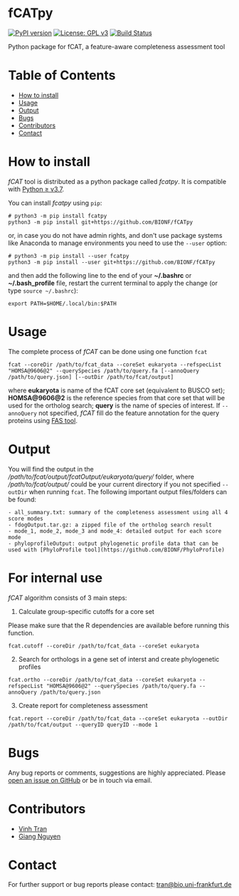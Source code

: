 # fCATpy
[![PyPI version](https://badge.fury.io/py/fcatpy.svg)](https://pypi.org/project/fcatpy/)
[![License: GPL v3](https://img.shields.io/badge/License-GPLv3-blue.svg)](https://www.gnu.org/licenses/gpl-3.0)
[![Build Status](https://travis-ci.com/BIONF/fCATpy.svg?branch=master)](https://travis-ci.com/BIONF/fCATpy)

Python package for fCAT, a feature-aware completeness assessment tool

# Table of Contents
* [How to install](#how-to-install)
* [Usage](#usage)
* [Output](#output)
* [Bugs](#bugs)
* [Contributors](#contributors)
* [Contact](#contact)

# How to install

*fCAT* tool is distributed as a python package called *fcatpy*. It is compatible with [Python ≥ v3.7](https://www.python.org/downloads/).

You can install *fcatpy* using `pip`:
```
# python3 -m pip install fcatpy
python3 -m pip install git+https://github.com/BIONF/fCATpy
```

or, in case you do not have admin rights, and don't use package systems like Anaconda to manage environments you need to use the `--user` option:
```
# python3 -m pip install --user fcatpy
python3 -m pip install --user git+https://github.com/BIONF/fCATpy
```

and then add the following line to the end of your **~/.bashrc** or **~/.bash_profile** file, restart the current terminal to apply the change (or type `source ~/.bashrc`):

```
export PATH=$HOME/.local/bin:$PATH
```

# Usage

The complete process of *fCAT* can be done using one function `fcat`
```
fcat --coreDir /path/to/fcat_data --coreSet eukaryota --refspecList "HOMSA@9606@2" --querySpecies /path/to/query.fa [--annoQuery /path/to/query.json] [--outDir /path/to/fcat/output]
```

where **eukaryota** is name of the fCAT core set (equivalent to BUSCO set); **HOMSA@9606@2** is the reference species from that core set that will be used for the ortholog search; **query** is the name of species of interest. If `--annoQuery` not specified, *fCAT* fill do the feature annotation for the query proteins using [FAS tool](https://github.com/BIONF/FAS).

# Output

You will find the output in the */path/to/fcat/output/fcatOutput/eukaryota/query/* folder, where */path/to/fcat/output/* could be your current directory if you not specified `--outDir` when running `fcat`. The following important output files/folders can be found:

    - all_summary.txt: summary of the completeness assessment using all 4 score modes
    - fdogOutput.tar.gz: a zipped file of the ortholog search result
    - mode_1, mode_2, mode_3 and mode_4: detailed output for each score mode
    - phyloprofileOutput: output phylogenetic profile data that can be used with [PhyloProfile tool](https://github.com/BIONF/PhyloProfile)

# For internal use

*fCAT* algorithm consists of 3 main steps:

1) Calculate group-specific cutoffs for a core set

Please make sure that the R dependencies are available before running this function.

```
fcat.cutoff --coreDir /path/to/fcat_data --coreSet eukaryota
```

2) Search for orthologs in a gene set of interst and create phylogenetic profiles
```
fcat.ortho --coreDir /path/to/fcat_data --coreSet eukaryota --refspecList "HOMSA@9606@2" --querySpecies /path/to/query.fa --annoQuery /path/to/query.json
```

3) Create report for completeness assessment
```
fcat.report --coreDir /path/to/fcat_data --coreSet eukaryota --outDir /path/to/fcat/output --queryID queryID --mode 1
```

# Bugs
Any bug reports or comments, suggestions are highly appreciated. Please [open an issue on GitHub](https://github.com/BIONF/fCATpy/issues/new) or be in touch via email.

# Contributors
- [Vinh Tran](https://github.com/trvinh)
- [Giang Nguyen](https://github.com/giangnguyen0709)

# Contact
For further support or bug reports please contact: tran@bio.uni-frankfurt.de
